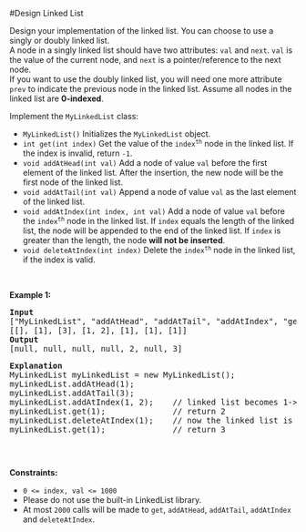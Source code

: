 #Design Linked List
<p>Design your implementation of the linked list. You can choose to use a singly or doubly linked list.<br/>
A node in a singly linked list should have two attributes: <code>val</code> and <code>next</code>. <code>val</code> is the value of the current node, and <code>next</code> is a pointer/reference to the next node.<br/>
If you want to use the doubly linked list, you will need one more attribute <code>prev</code> to indicate the previous node in the linked list. Assume all nodes in the linked list are <strong>0-indexed</strong>.</p>
<p>Implement the <code>MyLinkedList</code> class:</p>
<ul>
<li><code>MyLinkedList()</code> Initializes the <code>MyLinkedList</code> object.</li>
<li><code>int get(int index)</code> Get the value of the <code>index<sup>th</sup></code> node in the linked list. If the index is invalid, return <code>-1</code>.</li>
<li><code>void addAtHead(int val)</code> Add a node of value <code>val</code> before the first element of the linked list. After the insertion, the new node will be the first node of the linked list.</li>
<li><code>void addAtTail(int val)</code> Append a node of value <code>val</code> as the last element of the linked list.</li>
<li><code>void addAtIndex(int index, int val)</code> Add a node of value <code>val</code> before the <code>index<sup>th</sup></code> node in the linked list. If <code>index</code> equals the length of the linked list, the node will be appended to the end of the linked list. If <code>index</code> is greater than the length, the node <strong>will not be inserted</strong>.</li>
<li><code>void deleteAtIndex(int index)</code> Delete the <code>index<sup>th</sup></code> node in the linked list, if the index is valid.</li>
</ul>
<p> </p>
<p><strong class="example">Example 1:</strong></p>
<pre><strong>Input</strong>
["MyLinkedList", "addAtHead", "addAtTail", "addAtIndex", "get", "deleteAtIndex", "get"]
[[], [1], [3], [1, 2], [1], [1], [1]]
<strong>Output</strong>
[null, null, null, null, 2, null, 3]
<p><strong>Explanation</strong>
MyLinkedList myLinkedList = new MyLinkedList();
myLinkedList.addAtHead(1);
myLinkedList.addAtTail(3);
myLinkedList.addAtIndex(1, 2);    // linked list becomes 1-&gt;2-&gt;3
myLinkedList.get(1);              // return 2
myLinkedList.deleteAtIndex(1);    // now the linked list is 1-&gt;3
myLinkedList.get(1);              // return 3
</pre></p>
<p> </p>
<p><strong>Constraints:</strong></p>
<ul>
<li><code>0 &lt;= index, val &lt;= 1000</code></li>
<li>Please do not use the built-in LinkedList library.</li>
<li>At most <code>2000</code> calls will be made to <code>get</code>, <code>addAtHead</code>, <code>addAtTail</code>, <code>addAtIndex</code> and <code>deleteAtIndex</code>.</li>
</ul>
